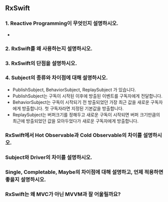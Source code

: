 ## RxSwift

### 1. Reactive Programming이 무엇인지 설명하시오.

-

### 2. RxSwift를 왜 사용하는지 설명하시오.
### 3. RxSwift의 단점을 설명하시오.
### 4. Subject의 종류와 차이점에 대해 설명하시오.

- PublishSubject, BehaviorSubject, ReplaySubject 가 있습니다.
- PublishSubject는 구독이 시작된 이후에 방출된 이벤트를 구독자에게 전달합니다.
- BehaviorSubject는 구독이 시작되기 전 방출되었던 가장 최근 값을 새로운 구독자에게 방출합니다. 첫 구독자라면 지정된 기본값을 방출합니다.
- ReplaySubject는 버퍼크기를 정해두고 새로운 구독이 시작되면 버퍼 크기만큼의 최근에 방출되었던 값을 모아두었다가 새로운 구독자에게 방출합니다.

### RxSwift에서 Hot Observable과 Cold Observable의 차이를 설명하시오.
### Subject와 Driver의 차이를 설명하시오.
### Single, Completable, Maybe의 차이점에 대해 설명하고, 언제 적용하면 좋을지 설명하시오.
### RxSwift는 왜 MVC가 아닌 MVVM과 잘 어울릴까요?

